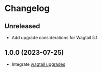 # Changelog

## Unreleased

- Add upgrade considerations for Wagtail 5.1

## 1.0.0 (2023-07-25)

- Integrate [wagtail upgrades](https://github.com/unexceptable/wagtail-robots/pull/20)
